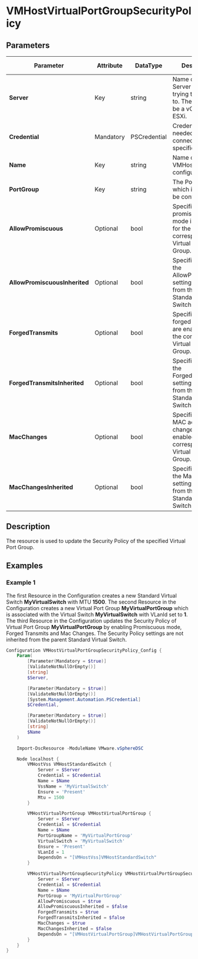 # VMHostVirtualPortGroupSecurityPolicy

## Parameters

| Parameter | Attribute | DataType | Description | Allowed Values |
| --- | --- | --- | --- | --- |
| **Server** | Key | string | Name of the Server we are trying to connect to. The Server can be a vCenter or ESXi. ||
| **Credential** | Mandatory | PSCredential | Credentials needed for connection to the specified Server. ||
| **Name** | Key | string | Name of the VMHost to configure. ||
| **PortGroup** | Key | string | The Port Group which is going to be configured. ||
| **AllowPromiscuous** | Optional | bool | Specifies whether promiscuous mode is enabled for the corresponding Virtual Port Group. ||
| **AllowPromiscuousInherited** | Optional | bool | Specifies whether the AllowPromiscuous setting is inherited from the parent Standard Virtual Switch. ||
| **ForgedTransmits** | Optional | bool | Specifies whether forged transmits are enabled for the corresponding Virtual Port Group. ||
| **ForgedTransmitsInherited** | Optional | bool | Specifies whether the ForgedTransmits setting is inherited from the parent Standard Virtual Switch. ||
| **MacChanges** | Optional | bool | Specifies whether MAC address changes are enabled for the corresponding Virtual Port Group. ||
| **MacChangesInherited** | Optional | bool | Specifies whether the MacChanges setting is inherited from the parent Standard Virtual Switch. ||

## Description
The resource is used to update the Security Policy of the specified Virtual Port Group.

## Examples

### Example 1

The first Resource in the Configuration creates a new Standard Virtual Switch **MyVirtualSwitch** with MTU **1500**. The second Resource in the Configuration creates a new Virtual Port Group **MyVirtualPortGroup** which is associated with the Virtual Switch **MyVirtualSwitch** with VLanId set to **1**. The third Resource in the Configuration updates the Security Policy of Virtual Port Group **MyVirtualPortGroup** by enabling Promiscuous mode, Forged Transmits and Mac Changes. The Security Policy settings are not inherited from the parent Standard Virtual Switch.

```powershell
Configuration VMHostVirtualPortGroupSecurityPolicy_Config {
    Param(
        [Parameter(Mandatory = $true)]
        [ValidateNotNullOrEmpty()]
        [string]
        $Server,

        [Parameter(Mandatory = $true)]
        [ValidateNotNullOrEmpty()]
        [System.Management.Automation.PSCredential]
        $Credential,

        [Parameter(Mandatory = $true)]
        [ValidateNotNullOrEmpty()]
        [string]
        $Name
    )

    Import-DscResource -ModuleName VMware.vSphereDSC

    Node localhost {
        VMHostVss VMHostStandardSwitch {
            Server = $Server
            Credential = $Credential
            Name = $Name
            VssName = 'MyVirtualSwitch'
            Ensure = 'Present'
            Mtu = 1500
        }

        VMHostVirtualPortGroup VMHostVirtualPortGroup {
            Server = $Server
            Credential = $Credential
            Name = $Name
            PortGroupName = 'MyVirtualPortGroup'
            VirtualSwitch = 'MyVirtualSwitch'
            Ensure = 'Present'
            VLanId = 1
            DependsOn = "[VMHostVss]VMHostStandardSwitch"
        }

        VMHostVirtualPortGroupSecurityPolicy VMHostVirtualPortGroupSecurityPolicy {
            Server = $Server
            Credential = $Credential
            Name = $Name
            PortGroup = 'MyVirtualPortGroup'
            AllowPromiscuous = $true
            AllowPromiscuousInherited = $false
            ForgedTransmits = $true
            ForgedTransmitsInherited = $false
            MacChanges = $true
            MacChangesInherited = $false
            DependsOn = "[VMHostVirtualPortGroup]VMHostVirtualPortGroup"
        }
    }
}
```
